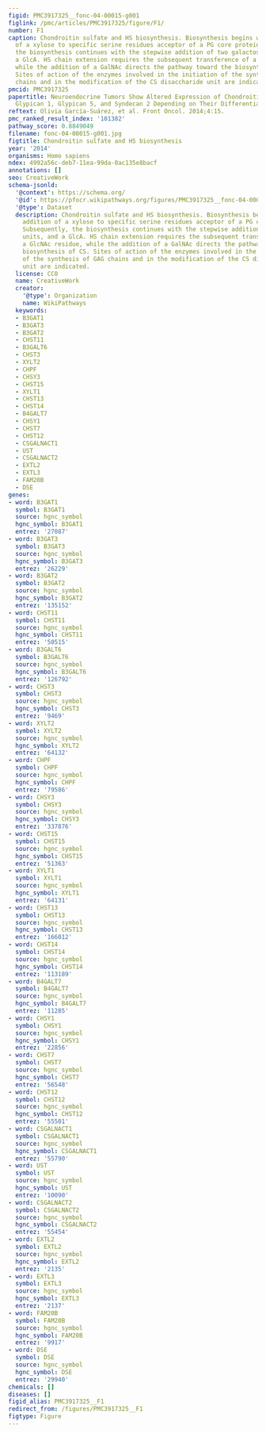 ```yaml
---
figid: PMC3917325__fonc-04-00015-g001
figlink: /pmc/articles/PMC3917325/figure/F1/
number: F1
caption: Chondroitin sulfate and HS biosynthesis. Biosynthesis begins with the addition
  of a xylose to specific serine residues acceptor of a PG core protein. Subsequently,
  the biosynthesis continues with the stepwise addition of two galactose units, and
  a GlcA. HS chain extension requires the subsequent transference of a GlcNAc residue,
  while the addition of a GalNAc directs the pathway toward the biosynthesis of CS.
  Sites of action of the enzymes involved in the initiation of the synthesis of GAG
  chains and in the modification of the CS disaccharide unit are indicated.
pmcid: PMC3917325
papertitle: Neuroendocrine Tumors Show Altered Expression of Chondroitin Sulfate,
  Glypican 1, Glypican 5, and Syndecan 2 Depending on Their Differentiation Grade.
reftext: Olivia García-Suárez, et al. Front Oncol. 2014;4:15.
pmc_ranked_result_index: '101382'
pathway_score: 0.8849049
filename: fonc-04-00015-g001.jpg
figtitle: Chondroitin sulfate and HS biosynthesis
year: '2014'
organisms: Homo sapiens
ndex: 4992a56c-deb7-11ea-99da-0ac135e8bacf
annotations: []
seo: CreativeWork
schema-jsonld:
  '@context': https://schema.org/
  '@id': https://pfocr.wikipathways.org/figures/PMC3917325__fonc-04-00015-g001.html
  '@type': Dataset
  description: Chondroitin sulfate and HS biosynthesis. Biosynthesis begins with the
    addition of a xylose to specific serine residues acceptor of a PG core protein.
    Subsequently, the biosynthesis continues with the stepwise addition of two galactose
    units, and a GlcA. HS chain extension requires the subsequent transference of
    a GlcNAc residue, while the addition of a GalNAc directs the pathway toward the
    biosynthesis of CS. Sites of action of the enzymes involved in the initiation
    of the synthesis of GAG chains and in the modification of the CS disaccharide
    unit are indicated.
  license: CC0
  name: CreativeWork
  creator:
    '@type': Organization
    name: WikiPathways
  keywords:
  - B3GAT1
  - B3GAT3
  - B3GAT2
  - CHST11
  - B3GALT6
  - CHST3
  - XYLT2
  - CHPF
  - CHSY3
  - CHST15
  - XYLT1
  - CHST13
  - CHST14
  - B4GALT7
  - CHSY1
  - CHST7
  - CHST12
  - CSGALNACT1
  - UST
  - CSGALNACT2
  - EXTL2
  - EXTL3
  - FAM20B
  - DSE
genes:
- word: B3GAT1
  symbol: B3GAT1
  source: hgnc_symbol
  hgnc_symbol: B3GAT1
  entrez: '27087'
- word: B3GAT3
  symbol: B3GAT3
  source: hgnc_symbol
  hgnc_symbol: B3GAT3
  entrez: '26229'
- word: B3GAT2
  symbol: B3GAT2
  source: hgnc_symbol
  hgnc_symbol: B3GAT2
  entrez: '135152'
- word: CHST11
  symbol: CHST11
  source: hgnc_symbol
  hgnc_symbol: CHST11
  entrez: '50515'
- word: B3GALT6
  symbol: B3GALT6
  source: hgnc_symbol
  hgnc_symbol: B3GALT6
  entrez: '126792'
- word: CHST3
  symbol: CHST3
  source: hgnc_symbol
  hgnc_symbol: CHST3
  entrez: '9469'
- word: XYLT2
  symbol: XYLT2
  source: hgnc_symbol
  hgnc_symbol: XYLT2
  entrez: '64132'
- word: CHPF
  symbol: CHPF
  source: hgnc_symbol
  hgnc_symbol: CHPF
  entrez: '79586'
- word: CHSY3
  symbol: CHSY3
  source: hgnc_symbol
  hgnc_symbol: CHSY3
  entrez: '337876'
- word: CHST15
  symbol: CHST15
  source: hgnc_symbol
  hgnc_symbol: CHST15
  entrez: '51363'
- word: XYLT1
  symbol: XYLT1
  source: hgnc_symbol
  hgnc_symbol: XYLT1
  entrez: '64131'
- word: CHST13
  symbol: CHST13
  source: hgnc_symbol
  hgnc_symbol: CHST13
  entrez: '166012'
- word: CHST14
  symbol: CHST14
  source: hgnc_symbol
  hgnc_symbol: CHST14
  entrez: '113189'
- word: B4GALT7
  symbol: B4GALT7
  source: hgnc_symbol
  hgnc_symbol: B4GALT7
  entrez: '11285'
- word: CHSY1
  symbol: CHSY1
  source: hgnc_symbol
  hgnc_symbol: CHSY1
  entrez: '22856'
- word: CHST7
  symbol: CHST7
  source: hgnc_symbol
  hgnc_symbol: CHST7
  entrez: '56548'
- word: CHST12
  symbol: CHST12
  source: hgnc_symbol
  hgnc_symbol: CHST12
  entrez: '55501'
- word: CSGALNACT1
  symbol: CSGALNACT1
  source: hgnc_symbol
  hgnc_symbol: CSGALNACT1
  entrez: '55790'
- word: UST
  symbol: UST
  source: hgnc_symbol
  hgnc_symbol: UST
  entrez: '10090'
- word: CSGALNACT2
  symbol: CSGALNACT2
  source: hgnc_symbol
  hgnc_symbol: CSGALNACT2
  entrez: '55454'
- word: EXTL2
  symbol: EXTL2
  source: hgnc_symbol
  hgnc_symbol: EXTL2
  entrez: '2135'
- word: EXTL3
  symbol: EXTL3
  source: hgnc_symbol
  hgnc_symbol: EXTL3
  entrez: '2137'
- word: FAM20B
  symbol: FAM20B
  source: hgnc_symbol
  hgnc_symbol: FAM20B
  entrez: '9917'
- word: DSE
  symbol: DSE
  source: hgnc_symbol
  hgnc_symbol: DSE
  entrez: '29940'
chemicals: []
diseases: []
figid_alias: PMC3917325__F1
redirect_from: /figures/PMC3917325__F1
figtype: Figure
---
```

